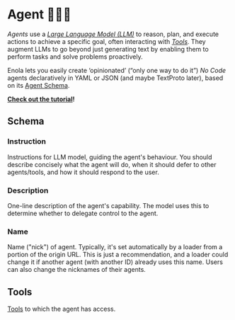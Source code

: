 <!--
    SPDX-License-Identifier: Apache-2.0

    Copyright 2025 The Enola <https://enola.dev> Authors

    Licensed under the Apache License, Version 2.0 (the "License");
    you may not use this file except in compliance with the License.
    You may obtain a copy of the License at

        https://www.apache.org/licenses/LICENSE-2.0

    Unless required by applicable law or agreed to in writing, software
    distributed under the License is distributed on an "AS IS" BASIS,
    WITHOUT WARRANTIES OR CONDITIONS OF ANY KIND, either express or implied.
    See the License for the specific language governing permissions and
    limitations under the License.
-->

# Agent 🕵🏾‍♀️

_Agents_ use a _[Large Language Model (LLM)](../specs/aiuri/index.md#language-models-lm)_ to reason, plan, and execute actions to achieve a specific goal, often interacting with _[Tools](tool.md)._ They augment LLMs to go beyond just generating text by enabling them to perform tasks and solve problems proactively.

Enola lets you easily create ‘opinionated’ (“only one way to do it”) _No Code_ agents
declaratively in YAML or JSON (and maybe TextProto later), based on its [Agent Schema](https://github.com/enola-dev/enola/blob/main/models/enola.dev/ai/agent.schema.yaml).

**[Check out the tutorial](../tutorial/agents.md)!**

## Schema

<!-- NB: This is copy/pasted from agent.schema.yaml; please keep them (manually, for now) in sync! TODO Add a JSON Schema Documentation Generator to Enola, and use it to gen agent.schema.md and link to that from here... -->

### Instruction

Instructions for LLM model, guiding the agent's behaviour. You should describe concisely what the agent will do, when it should defer to other agents/tools, and how it should respond to the user.

### Description

One-line description of the agent's capability. The model uses this to determine whether to delegate control to the agent.

### Name

Name ("nick") of agent. Typically, it's set automatically by a loader from a portion of the origin URL. This is just a recommendation, and a loader could change it if another agent (with another ID) already uses this name. Users can also change the nicknames of their agents.

## Tools

[Tools](tool.md) to which the agent has access.
